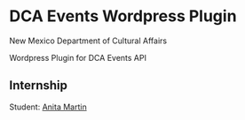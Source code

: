 # DCA Events Wordpress Plugin

New Mexico Department of Cultural Affairs

Wordpress Plugin for DCA Events API

## Internship
Student: [Anita Martin](https://github.com/anita-martin5703/)
